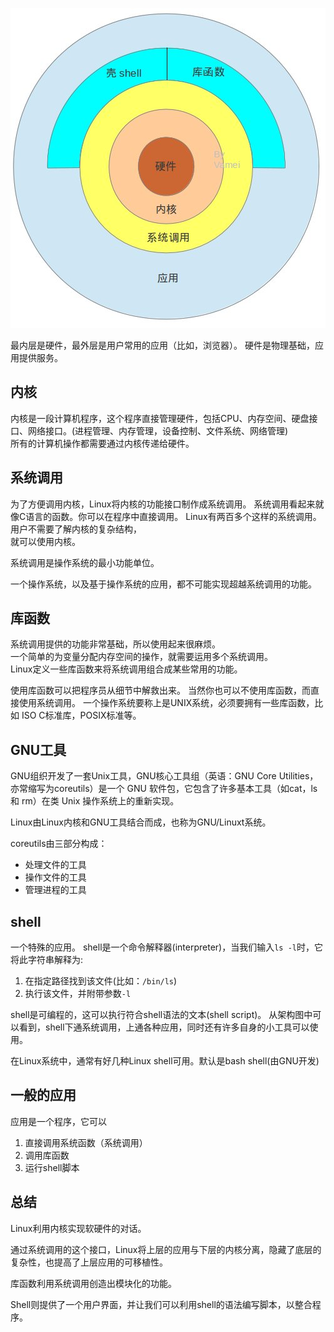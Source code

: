 
![architecture](./images/linxArchitecture.png)

最内层是硬件，最外层是用户常用的应用（比如，浏览器）。
硬件是物理基础，应用提供服务。

## 内核
内核是一段计算机程序，这个程序直接管理硬件，包括CPU、内存空间、硬盘接口、网络接口。(进程管理、内存管理，设备控制、文件系统、网络管理)  
所有的计算机操作都需要通过内核传递给硬件。

## 系统调用
为了方便调用内核，Linux将内核的功能接口制作成系统调用。 
系统调用看起来就像C语言的函数。你可以在程序中直接调用。
Linux有两百多个这样的系统调用。用户不需要了解内核的复杂结构，  
就可以使用内核。  

系统调用是操作系统的最小功能单位。

一个操作系统，以及基于操作系统的应用，都不可能实现超越系统调用的功能。

## 库函数
系统调用提供的功能非常基础，所以使用起来很麻烦。  
一个简单的为变量分配内存空间的操作，就需要运用多个系统调用。  
Linux定义一些库函数来将系统调用组合成某些常用的功能。

使用库函数可以把程序员从细节中解救出来。
当然你也可以不使用库函数，而直接使用系统调用。
一个操作系统要称上是UNIX系统，必须要拥有一些库函数，比如 ISO C标准库，POSIX标准等。
## GNU工具
GNU组织开发了一套Unix工具，GNU核心工具组（英语：GNU Core Utilities，亦常缩写为coreutils）是一个 GNU 软件包，它包含了许多基本工具（如cat，ls 和 rm）在类 Unix 操作系统上的重新实现。

Linux由Linux内核和GNU工具结合而成，也称为GNU/Linuxt系统。

coreutils由三部分构成：
* 处理文件的工具
* 操作文件的工具
* 管理进程的工具

## shell

一个特殊的应用。
shell是一个命令解释器(interpreter)，当我们输入``ls -l``时，它将此字符串解释为:
1. 在指定路径找到该文件(比如：``/bin/ls``)
2. 执行该文件，并附带参数``-l``

shell是可编程的，这可以执行符合shell语法的文本(shell script)。
从架构图中可以看到，shell下通系统调用，上通各种应用，同时还有许多自身的小工具可以使用。

在Linux系统中，通常有好几种Linux shell可用。默认是bash shell(由GNU开发)

## 一般的应用
应用是一个程序，它可以
1. 直接调用系统函数（系统调用）
2. 调用库函数
3. 运行shell脚本

## 总结
Linux利用内核实现软硬件的对话。  

通过系统调用的这个接口，Linux将上层的应用与下层的内核分离，隐藏了底层的复杂性，也提高了上层应用的可移植性。  

库函数利用系统调用创造出模块化的功能。  

Shell则提供了一个用户界面，并让我们可以利用shell的语法编写脚本，以整合程序。
